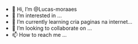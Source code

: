 - 👋 Hi, I’m @Lucas-moraaes
- 👀 I’m interested in ...
- 🌱 I’m currently learning cria paginas na internet...
- 💞️ I’m looking to collaborate on ...
- 📫 How to reach me ...

<!---
Lucas-moraaes/Lucas-moraaes is a ✨ special ✨ repository because its `README.md` (this file) appears on your GitHub profile.
You can click the Preview link to take a look at your changes.
--->
